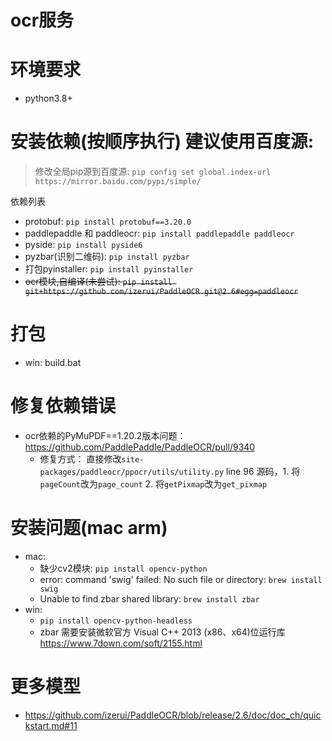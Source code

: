 # ocr服务

# 环境要求
* python3.8+

# 安装依赖(按顺序执行) 建议使用百度源: 
> 修改全局pip源到百度源: `pip config set global.index-url https://mirror.baidu.com/pypi/simple/`

依赖列表
* protobuf: `pip install protobuf==3.20.0`
* paddlepaddle 和 paddleocr: `pip install paddlepaddle paddleocr`
* pyside: `pip install pyside6`
* pyzbar(识别二维码): `pip install pyzbar`
* 打包pyinstaller: `pip install pyinstaller`
* ~~ocr模块,自编译(未尝试): `pip install git+https://github.com/izerui/PaddleOCR.git@2.6#egg=paddleocr`~~

# 打包
* win: build.bat

# 修复依赖错误
* ocr依赖的PyMuPDF==1.20.2版本问题：https://github.com/PaddlePaddle/PaddleOCR/pull/9340
  * 修复方式： 直接修改`site-packages/paddleocr/ppocr/utils/utility.py` line 96 源码，1. 将`pageCount`改为`page_count` 2. 将`getPixmap`改为`get_pixmap`

# 安装问题(mac arm)
* mac: 
  * 缺少cv2模块: `pip install opencv-python`
  * error: command 'swig' failed: No such file or directory: `brew install swig`
  * Unable to find zbar shared library: `brew install zbar`
* win:
  * `pip install opencv-python-headless`
  * zbar 需要安装微软官方 Visual C++ 2013 (x86、x64)位运行库 https://www.7down.com/soft/2155.html


# 更多模型
* https://github.com/izerui/PaddleOCR/blob/release/2.6/doc/doc_ch/quickstart.md#11